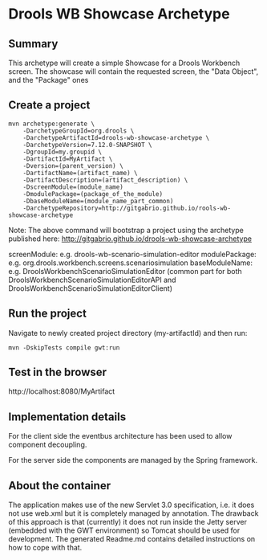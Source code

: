 Drools WB Showcase Archetype
===============================

Summary
-------
This archetype will create a simple Showcase for a Drools Workbench screen. The showcase will contain the requested screen,  the "Data Object", and the "Package" ones


Create a project
----------------
    mvn archetype:generate \
        -DarchetypeGroupId=org.drools \
        -DarchetypeArtifactId=drools-wb-showcase-archetype \
        -DarchetypeVersion=7.12.0-SNAPSHOT \
        -DgroupId=my.groupid \
        -DartifactId=MyArtifact \
        -Dversion=(parent_version) \
        -DartifactName=(artifact_name) \
        -DartifactDescription=(artifact_description) \
        -DscreenModule=(module_name)
        -DmodulePackage=(package_of_the_module)
        -DbaseModuleName=(module_name_part_common)
        -DarchetypeRepository=http://gitgabrio.github.io/rools-wb-showcase-archetype

Note: The above command will bootstrap a project using the archetype published here: http://gitgabrio.github.io/drools-wb-showcase-archetype

screenModule: e.g. drools-wb-scenario-simulation-editor
modulePackage: e.g. org.drools.workbench.screens.scenariosimulation
baseModuleName: e.g. DroolsWorkbenchScenarioSimulationEditor (common part for both DroolsWorkbenchScenarioSimulationEditorAPI and DroolsWorkbenchScenarioSimulationEditorClient)


Run the project
---------------

Navigate to newly created project directory (my-artifactId) and then run:

    mvn -DskipTests compile gwt:run
    
Test in the browser
-------------------

http://localhost:8080/MyArtifact

Implementation details
----------------------
For the client side the eventbus architecture has been used to allow component decoupling.
 
For the server side the components are managed by the Spring framework.

About the container
-------------------
The application makes use of the new Servlet 3.0 specification, i.e. it does not use web.xml but it is completely managed by annotation. 
The drawback of this approach is that (currently) it does not run inside the Jetty server (embedded with the GWT environment) so Tomcat should be used for development. 
The generated Readme.md contains detailed instructions on how to cope with that.



